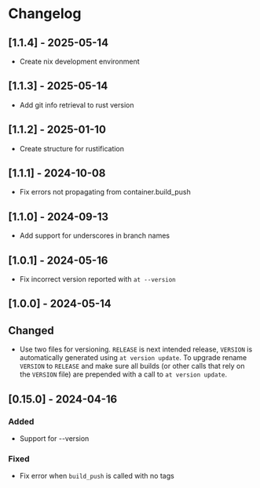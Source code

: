 # Changelog

## [1.1.4] - 2025-05-14
- Create nix development environment 

## [1.1.3] - 2025-05-14
- Add git info retrieval to rust version

## [1.1.2] - 2025-01-10
- Create structure for rustification

## [1.1.1] - 2024-10-08
- Fix errors not propagating from container.build_push

## [1.1.0] - 2024-09-13
- Add support for underscores in branch names

## [1.0.1] - 2024-05-16
- Fix incorrect version reported with `at --version`

## [1.0.0] - 2024-05-14

## Changed
- Use two files for versioning. `RELEASE` is next intended release, `VERSION`
  is automatically generated using `at version update`. To upgrade rename
  `VERSION` to `RELEASE` and make sure all builds (or other calls that rely on
  the `VERSION` file) are prepended with a call to `at version update`.

## [0.15.0] - 2024-04-16

### Added
- Support for --version

### Fixed
- Fix error when `build_push` is called with no tags
